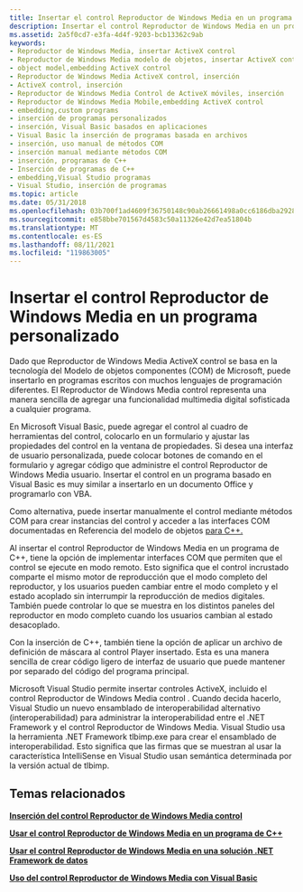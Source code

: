 ```yaml
---
title: Insertar el control Reproductor de Windows Media en un programa personalizado
description: Insertar el control Reproductor de Windows Media en un programa personalizado
ms.assetid: 2a5f0cd7-e3fa-4d4f-9203-bcb13362c9ab
keywords:
- Reproductor de Windows Media, insertar ActiveX control
- Reproductor de Windows Media modelo de objetos, insertar ActiveX control
- object model,embedding ActiveX control
- Reproductor de Windows Media ActiveX control, inserción
- ActiveX control, inserción
- Reproductor de Windows Media Control de ActiveX móviles, inserción
- Reproductor de Windows Media Mobile,embedding ActiveX control
- embedding,custom programs
- inserción de programas personalizados
- inserción, Visual Basic basados en aplicaciones
- Visual Basic la inserción de programas basada en archivos
- inserción, uso manual de métodos COM
- inserción manual mediante métodos COM
- inserción, programas de C++
- Inserción de programas de C++
- embedding,Visual Studio programas
- Visual Studio, inserción de programas
ms.topic: article
ms.date: 05/31/2018
ms.openlocfilehash: 03b700f1ad4609f36750148c90ab26661498a0cc6186dba2928e90bcec9e63bf
ms.sourcegitcommit: e858bbe701567d4583c50a11326e42d7ea51804b
ms.translationtype: MT
ms.contentlocale: es-ES
ms.lasthandoff: 08/11/2021
ms.locfileid: "119863005"
---
```

# <a name="embedding-the-windows-media-player-control-in-a-custom-program"></a>Insertar el control Reproductor de Windows Media en un programa personalizado

Dado que Reproductor de Windows Media ActiveX control se basa en la tecnología del Modelo de objetos componentes (COM) de Microsoft, puede insertarlo en programas escritos con muchos lenguajes de programación diferentes. El Reproductor de Windows Media control representa una manera sencilla de agregar una funcionalidad multimedia digital sofisticada a cualquier programa.

En Microsoft Visual Basic, puede agregar el control al cuadro de herramientas del control, colocarlo en un formulario y ajustar las propiedades del control en la ventana de propiedades. Si desea una interfaz de usuario personalizada, puede colocar botones de comando en el formulario y agregar código que administre el control Reproductor de Windows Media usuario. Insertar el control en un programa basado en Visual Basic es muy similar a insertarlo en un documento Office y programarlo con VBA.

Como alternativa, puede insertar manualmente el control mediante métodos COM para crear instancias del control y acceder a las interfaces COM documentadas en Referencia del modelo de objetos [para C++.](object-model-reference-for-c.md)

Al insertar el control Reproductor de Windows Media en un programa de C++, tiene la opción de implementar interfaces COM que permiten que el control se ejecute en modo remoto. Esto significa que el control incrustado comparte el mismo motor de reproducción que el modo completo del reproductor, y los usuarios pueden cambiar entre el modo completo y el estado acoplado sin interrumpir la reproducción de medios digitales. También puede controlar lo que se muestra en los distintos paneles del reproductor en modo completo cuando los usuarios cambian al estado desacoplado.

Con la inserción de C++, también tiene la opción de aplicar un archivo de definición de máscara al control Player insertado. Esta es una manera sencilla de crear código ligero de interfaz de usuario que puede mantener por separado del código del programa principal.

Microsoft Visual Studio permite insertar controles ActiveX, incluido el control Reproductor de Windows Media control . Cuando decida hacerlo, Visual Studio un nuevo ensamblado de interoperabilidad alternativo (interoperabilidad) para administrar la interoperabilidad entre el .NET Framework y el control Reproductor de Windows Media. Visual Studio usa la herramienta .NET Framework tlbimp.exe para crear el ensamblado de interoperabilidad. Esto significa que las firmas que se muestran al usar la característica IntelliSense en Visual Studio usan semántica determinada por la versión actual de tlbimp.

## <a name="related-topics"></a>Temas relacionados

<dl> <dt>

[**Inserción del control Reproductor de Windows Media control**](embedding-the-windows-media-player-control.md)
</dt> <dt>

[**Usar el control Reproductor de Windows Media en un programa de C++**](using-the-windows-media-player-control-in-a-c---program.md)
</dt> <dt>

[**Usar el control Reproductor de Windows Media en una solución .NET Framework de datos**](using-the-windows-media-player-control-in-a--net-framework-solution.md)
</dt> <dt>

[**Uso del control Reproductor de Windows Media con Visual Basic**](using-the-windows-media-player-control-with-visual-basic.md)
</dt> </dl>

 

 




